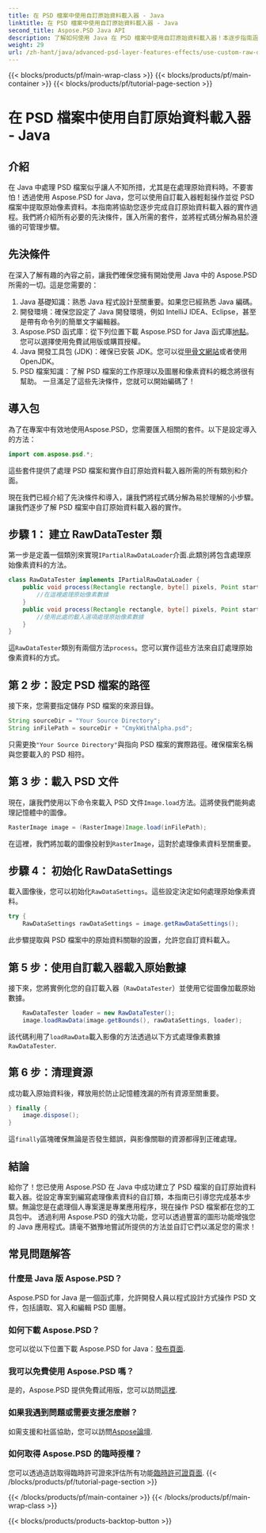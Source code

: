 ```yaml
---
title: 在 PSD 檔案中使用自訂原始資料載入器 - Java
linktitle: 在 PSD 檔案中使用自訂原始資料載入器 - Java
second_title: Aspose.PSD Java API
description: 了解如何使用 Java 在 PSD 檔案中使用自訂原始資料載入器！本逐步指南涵蓋了從設定到資源清理的所有內容。
weight: 29
url: /zh-hant/java/advanced-psd-layer-features-effects/use-custom-raw-data-loader-psd-files/
---
```


{{< blocks/products/pf/main-wrap-class >}}
{{< blocks/products/pf/main-container >}}
{{< blocks/products/pf/tutorial-page-section >}}

# 在 PSD 檔案中使用自訂原始資料載入器 - Java

## 介紹
在 Java 中處理 PSD 檔案似乎讓人不知所措，尤其是在處理原始資料時。不要害怕！透過使用 Aspose.PSD for Java，您可以使用自訂載入器輕鬆操作並從 PSD 檔案中提取原始像素資料。本指南將協助您逐步完成自訂原始資料載入器的實作過程。我們將介紹所有必要的先決條件，匯入所需的套件，並將程式碼分解為易於遵循的可管理步驟。
## 先決條件
在深入了解有趣的內容之前，讓我們確保您擁有開始使用 Java 中的 Aspose.PSD 所需的一切。這是您需要的：
1. Java 基礎知識：熟悉 Java 程式設計至關重要。如果您已經熟悉 Java 編碼。
2. 開發環境：確保您設定了 Java 開發環境，例如 IntelliJ IDEA、Eclipse，甚至是帶有命令列的簡單文字編輯器。
3.  Aspose.PSD 函式庫：從下列位置下載 Aspose.PSD for Java 函式庫[地點](https://releases.aspose.com/psd/java/)。您可以選擇使用免費試用版或購買授權。
4. Java 開發工具包 (JDK)：確保已安裝 JDK。您可以從[甲骨文網站](https://www.oracle.com/java/technologies/javase-jdk11-downloads.html)或者使用 OpenJDK。
5. PSD 檔案知識：了解 PSD 檔案的工作原理以及圖層和像素資料的概念將很有幫助。
一旦滿足了這些先決條件，您就可以開始編碼了！

## 導入包
為了在專案中有效地使用Aspose.PSD，您需要匯入相關的套件。以下是設定導入的方法：
```java
import com.aspose.psd.*;
```
這些套件提供了處理 PSD 檔案和實作自訂原始資料載入器所需的所有類別和介面。

現在我們已經介紹了先決條件和導入，讓我們將程式碼分解為易於理解的小步驟。讓我們逐步了解 PSD 檔案中自訂原始資料載入器的實作。
## 步驟 1： 建立 RawDataTester 類
第一步是定義一個類別來實現`IPartialRawDataLoader`介面.此類別將包含處理原始像素資料的方法。
```java
class RawDataTester implements IPartialRawDataLoader {
    public void process(Rectangle rectangle, byte[] pixels, Point start, Point end) {
        //在這裡處理原始像素數據
    }
    public void process(Rectangle rectangle, byte[] pixels, Point start, Point end, LoadOptions loadOptions) {
        //使用此處的載入選項處理原始像素數據
    }
}
```
這`RawDataTester`類別有兩個方法`process`。您可以實作這些方法來自訂處理原始像素資料的方式。 
## 第 2 步：設定 PSD 檔案的路徑
接下來，您需要指定儲存 PSD 檔案的來源目錄。
```java
String sourceDir = "Your Source Directory";
String inFilePath = sourceDir + "CmykWithAlpha.psd";
```
只需更換`"Your Source Directory"`與指向 PSD 檔案的實際路徑。確保檔案名稱與您要載入的 PSD 相符。
## 第 3 步：載入 PSD 文件
現在，讓我們使用以下命令來載入 PSD 文件`Image.load`方法。這將使我們能夠處理記憶體中的圖像。
```java
RasterImage image = (RasterImage)Image.load(inFilePath);
```
在這裡，我們將加載的圖像投射到`RasterImage`，這對於處理像素資料至關重要。
## 步驟 4： 初始化 RawDataSettings
載入圖像後，您可以初始化`RawDataSettings`。這些設定決定如何處理原始像素資料。
```java
try {
    RawDataSettings rawDataSettings = image.getRawDataSettings();
```
此步驟提取與 PSD 檔案中的原始資料關聯的設置，允許您自訂資料載入。
## 第 5 步：使用自訂載入器載入原始數據
接下來，您將實例化您的自訂載入器（`RawDataTester`）並使用它從圖像加載原始數據。
```java
    RawDataTester loader = new RawDataTester();
    image.loadRawData(image.getBounds(), rawDataSettings, loader);
```
該代碼利用了`loadRawData`載入影像的方法透過以下方式處理像素數據`RawDataTester`.
## 第 6 步：清理資源
成功載入原始資料後，釋放用於防止記憶體洩漏的所有資源至關重要。
```java
} finally {
    image.dispose();
}
```
這`finally`區塊確保無論是否發生錯誤，與影像關聯的資源都得到正確處理。

## 結論
給你了！您已使用 Aspose.PSD 在 Java 中成功建立了 PSD 檔案的自訂原始資料載入器。從設定專案到編寫處理像素資料的自訂類，本指南已引導您完成基本步驟。無論您是在處理個人專案還是專業應用程序，現在操作 PSD 檔案都在您的工具包中。
透過利用 Aspose.PSD 的強大功能，您可以透過豐富的圖形功能增強您的 Java 應用程式。請毫不猶豫地嘗試所提供的方法並自訂它們以滿足您的需求！

## 常見問題解答
### 什麼是 Java 版 Aspose.PSD？  
Aspose.PSD for Java 是一個函式庫，允許開發人員以程式設計方式操作 PSD 文件，包括讀取、寫入和編輯 PSD 圖層。
### 如何下載 Aspose.PSD？  
您可以從以下位置下載 Aspose.PSD for Java：[發布頁面](https://releases.aspose.com/psd/java/).
### 我可以免費使用 Aspose.PSD 嗎？  
是的，Aspose.PSD 提供免費試用版，您可以訪問[這裡](https://releases.aspose.com/).
### 如果我遇到問題或需要支援怎麼辦？  
如需支援和社區協助，您可以訪問[Aspose論壇](https://forum.aspose.com/c/psd/34).
### 如何取得 Aspose.PSD 的臨時授權？  
您可以透過造訪取得臨時許可證來評估所有功能[臨時許可證頁面](https://purchase.aspose.com/temporary-license/).
{{< /blocks/products/pf/tutorial-page-section >}}

{{< /blocks/products/pf/main-container >}}
{{< /blocks/products/pf/main-wrap-class >}}

{{< blocks/products/products-backtop-button >}}
